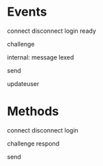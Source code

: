 # Events
connect
disconnect
login
ready

challenge

internal:
  message
  lexed

  send

  updateuser

# Methods
connect
disconnect
login

challenge
respond

send
